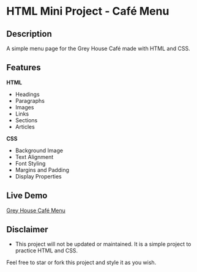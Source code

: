 # HTML Mini Project - Café Menu

## Description

A simple menu page for the Grey House Café made with HTML and CSS.

## Features

**HTML**

-   Headings
-   Paragraphs
-   Images
-   Links
-   Sections
-   Articles

**CSS**

-   Background Image
-   Text Alignment
-   Font Styling
-   Margins and Padding
-   Display Properties

## Live Demo

[Grey House Café Menu](https://eddking-qs.github.io/CSS-Mini_Projects-Cafe_Menu/)

## Disclaimer

-   This project will not be updated or maintained. It is a simple project to practice HTML and CSS.

Feel free to star or fork this project and style it as you wish.
